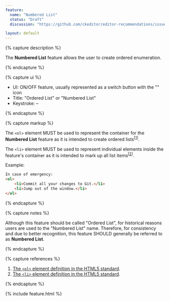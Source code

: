 ```yaml
---
feature:
  name: "Numbered List"
  status: "Draft"
  discussion: "https://github.com/ckeditor/editor-recommendations/issues/19"

layout: default
---
```


{% capture description %}

The **Numbered List** feature allows the user to create ordered enumeration.

{% endcapture %}

{% capture ui %}

 * UI: ON/OFF feature, usually represented as a switch button with the "<i class="fa fa-list-ol" aria-label="Numbered List" title="Numbered List"></i>" icon
 * Title: "Ordered List" or "Numbered List"
 * Keystroke: –

{% endcapture %}

{% capture markup %}

The `<ol>` element MUST be used to represent the container for the **Numbered List** feature as it is intended to create ordered lists<sup>[[1](#ref1)]</sup>.

The `<li>` element MUST be used to represent individual elements inside the feature's container as it is intended to mark up all list items<sup>[[2](#ref2)]</sup>.

Example:

```html
In case of emergency:
<ol>
	<li>Commit all your changes to Git.</li>
	<li>Jump out of the window.</li>
</ol>
```

{% endcapture %}

{% capture notes %}

Although this feature should be called "Ordered List", for historical reasons users are used to the "Numbered List" name. Therefore, for consistency and due to better recognition, this feature SHOULD generally be referred to as **Numbered List**.

{% endcapture %}

{% capture references %}

1. <a id="ref1"></a>[The `<ol>` element definition in the HTML5 standard](https://www.w3.org/TR/html5/grouping-content.html#the-ol-element).
2. <a id="ref2"></a>[The `<li>` element definition in the HTML5 standard](https://www.w3.org/TR/html5/grouping-content.html#the-li-element).

{% endcapture %}

{% include feature.html %}
